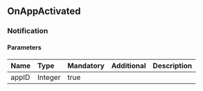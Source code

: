 ## OnAppActivated

### Notification
#### Parameters
|Name|Type|Mandatory|Additional|Description|
|:---|:---|:--------|:---------|:----------|
|appID|Integer|true|||
